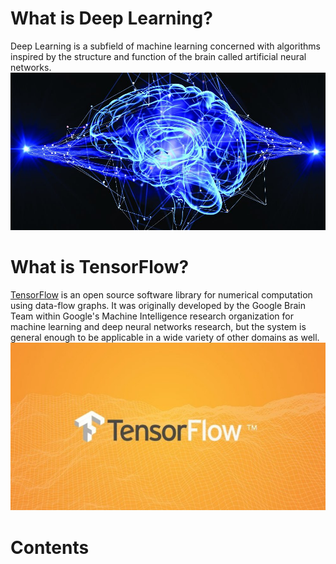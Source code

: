 # What is Deep Learning?
Deep Learning is a subfield of machine learning concerned with algorithms inspired by the structure and function of the brain called artificial neural networks.
![deep learning image](images/deep2.jpg)
# What is TensorFlow?
[TensorFlow](https://www.tensorflow.org/) is an open source software library for numerical computation using data-flow graphs. It was originally developed by the Google Brain Team within Google's Machine Intelligence research organization for machine learning and deep neural networks research, but the system is general enough to be applicable in a wide variety of other domains as well.
![tensorflow image](images/tensorflow.jpg)
# Contents


